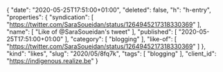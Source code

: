 {
  "date": "2020-05-25T17:51:00+01:00",
  "deleted": false,
  "h": "h-entry",
  "properties": {
    "syndication": [
      "https://twitter.com/SaraSoueidan/status/1264945217318330369"
    ],
    "name": [
      "Like of @SaraSoueidan's tweet"
    ],
    "published": [
      "2020-05-25T17:51:00+01:00"
    ],
    "category": [
      "blogging"
    ],
    "like-of": [
      "https://twitter.com/SaraSoueidan/status/1264945217318330369"
    ]
  },
  "kind": "likes",
  "slug": "2020/05/8fq7k",
  "tags": [
    "blogging"
  ],
  "client_id": "https://indigenous.realize.be"
}
